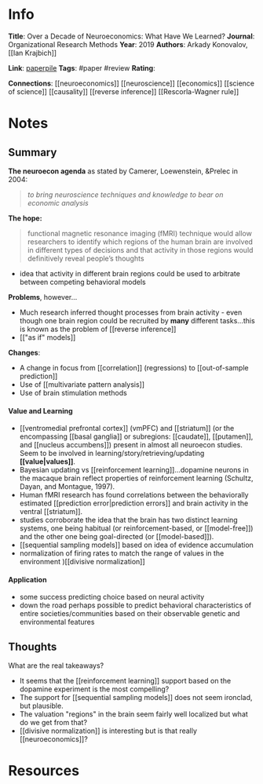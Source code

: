 # Info
**Title**: Over a Decade of Neuroeconomics: What Have We Learned?
**Journal**: Organizational Research Methods
**Year**: 2019
**Authors**: Arkady Konovalov, [[Ian Krajbich]]

**Link**: [paperpile](chrome-extension://bomfdkbfpdhijjbeoicnfhjbdhncfhig/view.html?mp=zGalGGO6)
**Tags**: #paper #review
**Rating**:

**Connections**:
[[neuroeconomics]]
[[neuroscience]]
[[economics]]
[[science of science]]
[[causality]]
[[reverse inference]]
[[Rescorla-Wagner rule]]

# Notes
## Summary
**The neuroecon agenda** as stated by Camerer, Loewenstein, &Prelec in 2004:
> *to bring neuroscience techniques and knowledge to bear on economic analysis*

**The hope:**
>  functional  magnetic  resonance imaging (fMRI) technique would allow researchers to identify which regions of the human brain are involved in different types of decisions and that activity in those regions would definitively reveal people’s thoughts
- idea that activity in different brain regions could be used to arbitrate between competing behavioral models

**Problems**, however...
- Much research inferred thought processes from brain activity - even though one brain region could be recruited by **many** different tasks...this is known as the problem of [[reverse inference]]
- [["as if" models]]

**Changes**:
- A change in focus from [[correlation]] (regressions) to [[out-of-sample prediction]]
- Use of [[multivariate pattern analysis]]
- Use of brain stimulation methods

#### Value and Learning
- [[ventromedial prefrontal cortex]] (vmPFC) and [[striatum]] (or the encompassing [[basal ganglia]] or subregions: [[caudate]], [[putamen]], and [[nucleus accumbens]]) present in almost all neuroecon studies. Seem to be involved in learning/story/retrieving/updating **[[value|values]]**.
- Bayesian updating vs [[reinforcement learning]]...dopamine  neurons  in the macaque  brain  reflect  properties  of  reinforcement  learning (Schultz,  Dayan,  and  Montague, 1997).
- Human  fMRI  research  has  found  correlations  between  the  behaviorally  estimated  [[prediction error|prediction errors]]  and  brain  activity  in  the  ventral [[striatum]].
- studies  corroborate  the  idea  that  the  brain  has  two  distinct  learning systems, one being habitual (or reinforcement-based, or [[model-free]]) and the other one being goal-directed  (or [[model-based]]).
- [[sequential sampling models]] based on idea of evidence accumulation
- normalization of firing rates to match the range of values in the environment )[[divisive normalization]]

#### Application
- some success predicting choice based on neural activity
- down the road perhaps possible to predict behavioral characteristics of entire societies/communities based on their observable genetic and environmental  features

## Thoughts
What are the real takeaways? 
- It seems that the [[reinforcement learning]] support based on the dopamine experiment is the most compelling?
- The support for [[sequential sampling models]] does not seem ironclad, but plausible.
- The valuation "regions" in the brain seem fairly well localized but what do we get from that?
- [[divisive normalization]] is interesting but is that really [[neuroeconomics]]?


# Resources
